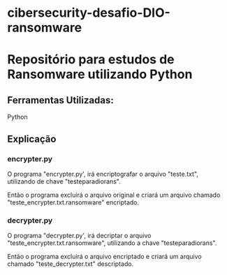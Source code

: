 # cibersecurity-desafio-DIO-ransomware
<h1>Repositório para estudos de Ransomware utilizando Python </h1>

<h2>Ferramentas Utilizadas:</h2>
<p>Python

<h2>Explicação</h2>
<h3>encrypter.py</h3>
<p>O programa "encrypter.py', irá encriptografar o arquivo "teste.txt", utilizando de chave "testeparadiorans".
<p>Então o programa excluirá o arquivo original e criará um arquivo chamado "teste_encrypter.txt.ransomware" encriptado.

<h3>decrypter.py</h3>
<p>O programa "decrypter.py', irá decriptar o arquivo "teste_encrypter.txt.ransomware", utilizando a chave "testeparadiorans".
<p>Então o programa excluirá o arquivo encriptado e criará um arquivo chamado "teste_decrypter.txt" descriptado.
